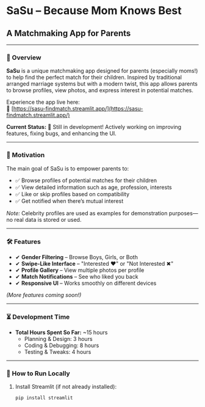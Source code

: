 # SaSu – Because Mom Knows Best  
## A Matchmaking App for Parents

---

### 📌 Overview  
**SaSu** is a unique matchmaking app designed for parents (especially moms!) to help find the perfect match for their children. Inspired by traditional arranged marriage systems but with a modern twist, this app allows parents to browse profiles, view photos, and express interest in potential matches.

Experience the app live here:  
🔗 [https://sasu-findmatch.streamlit.app/](https://sasu-findmatch.streamlit.app/)

**Current Status:** 🚧 Still in development! Actively working on improving features, fixing bugs, and enhancing the UI.

---

### 🎯 Motivation  
The main goal of SaSu is to empower parents to:  
- ✅ Browse profiles of potential matches for their children  
- ✅ View detailed information such as age, profession, interests  
- ✅ Like or skip profiles based on compatibility  
- ✅ Get notified when there’s mutual interest  

*Note:* Celebrity profiles are used as examples for demonstration purposes—no real data is stored or used.

---

### 🛠️ Features  
- ✔ **Gender Filtering** – Browse Boys, Girls, or Both  
- ✔ **Swipe-Like Interface** – "Interested ❤" or "Not Interested ✖"  
- ✔ **Profile Gallery** – View multiple photos per profile  
- ✔ **Match Notifications** – See who liked you back  
- ✔ **Responsive UI** – Works smoothly on different devices  

*(More features coming soon!)*

---

### ⏳ Development Time  
- **Total Hours Spent So Far:** ~15 hours  
  - Planning & Design: 3 hours  
  - Coding & Debugging: 8 hours  
  - Testing & Tweaks: 4 hours  

---

### 🚀 How to Run Locally  
1. Install Streamlit (if not already installed):

   ```bash
   pip install streamlit
